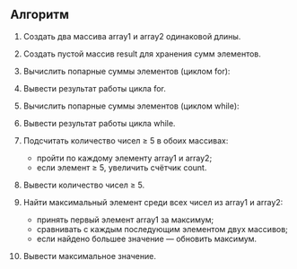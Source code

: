 ## Алгоритм 
1. Создать два массива array1 и array2 одинаковой длины.

2. Создать пустой массив result для хранения сумм элементов.

3. Вычислить попарные суммы элементов (циклом for):

4. Вывести результат работы цикла for.

5. Вычислить попарные суммы элементов (циклом while):

6. Вывести результат работы цикла while.

7. Подсчитать количество чисел ≥ 5 в обоих массивах:

   * пройти по каждому элементу array1 и array2;
   * если элемент ≥ 5, увеличить счётчик count.

8. Вывести количество чисел ≥ 5.

9. Найти максимальный элемент среди всех чисел из array1 и array2:

   * принять первый элемент array1 за максимум;
   * сравнивать с каждым последующим элементом двух массивов;
   * если найдено большее значение — обновить максимум.

10. Вывести максимальное значение.
